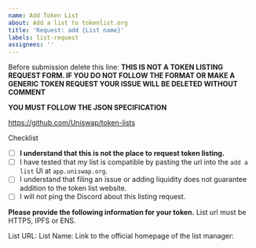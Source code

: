```yaml
---
name: Add Token List
about: Add a list to tokenlist.org
title: 'Request: add {List name}'
labels: list-request
assignees: ''
---
```


Before submission delete this line:
**THIS IS NOT A TOKEN LISTING REQUEST FORM. IF YOU DO NOT FOLLOW THE FORMAT OR MAKE A GENERIC TOKEN REQUEST YOUR ISSUE WILL BE DELETED WITHOUT COMMENT**

**YOU MUST FOLLOW THE JSON SPECIFICATION**

https://github.com/Uniswap/token-lists

Checklist

- [ ] **I understand that this is not the place to request token listing.**
- [ ] I have tested that my list is compatible by pasting the url into the `add a list` UI at `app.uniswap.org`.
- [ ] I understand that filing an issue or adding liquidity does not guarantee addition to the token list website.
- [ ] I will not ping the Discord about this listing request.

**Please provide the following information for your token.**
List url must be HTTPS, IPFS or ENS.

List URL:
List Name:
Link to the official homepage of the list manager:
